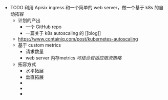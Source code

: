 - TODO 利用 Apisix ingress 和一个简单的 web server，做一个基于 k8s 的自动拓容
	- 计划的产出
		- 一个 GitHub repo
		- 一篇关于 k8s autoscaling 的 [[blog]]
	- https://www.containiq.com/post/kubernetes-autoscaling
	- 基于 custom metrics
		- 请求数量
		- web server 内存metrics *可结合自适应限流策略*
	- 拓容方式
		- 水平拓展
		- 垂直拓展
		-
		-
		-